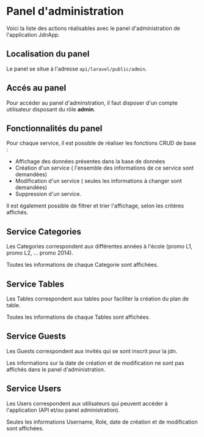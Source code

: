 # Panel d'administration

Voici la liste des actions réalisables avec le panel d'administration de l'application JdnApp.

## Localisation du panel

Le panel se situe à l'adresse `api/laravel/public/admin`.

## Accés au panel

Pour accéder au panel d'adminstration, il faut disposer d'un compte utilisateur disposant du rôle **admin**.

## Fonctionnalités du panel

Pour chaque service, il est possible de réaliser les fonctions CRUD de base :

* Affichage des données présentes dans la base de données
* Création d'un service ( l'ensemble des informations de ce service sont demandées)
* Modification d'un service ( seules les informations à changer sont demandées)
* Suppression d'un service.

Il est également possible de filtrer et trier l'affichage, selon les critéres affichés.

## Service Categories

Les Categories correspondent aux différentes années à l'école (promo L1, promo L2, ... promo 2014).

Toutes les informations de chaque Categorie sont affichées.

## Service Tables

Les Tables correspondent aux tables pour faciliter la création du plan de table.

Toutes les informations de chaque Tables sont affichées.

## Service Guests

Les Guests correspondent aux invités qui se sont inscrit pour la jdn.

Les informations sur la date de création et de modification ne sont pas affichés dans le panel d'administration.

## Service Users

Les Users correspondent aux utilisateurs qui peuvent accéder à l'application (API et/ou panel administration).

Seules les informations Username, Role, date de création et de modification sont affichées.
